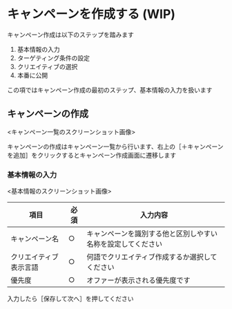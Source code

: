 # キャンペーンを作成する (WIP)

キャンペーン作成は以下のステップを踏みます
1. 基本情報の入力
2. ターゲティング条件の設定
3. クリエイティブの選択
4. 本番に公開

この項ではキャンペーン作成の最初のステップ、基本情報の入力を扱います

## キャンペーンの作成
<キャンペーン一覧のスクリーンショット画像>

キャンペーンの作成はキャンペーン一覧から行います、右上の［＋キャンペーンを追加］をクリックするとキャンペーン作成画面に遷移します


### 基本情報の入力
<基本情報のスクリーンショット画像>


|項目|必須 | 入力内容|
|-----|-----|-----|
|キャンペーン名 |○|キャンペーンを識別する他と区別しやすい名称を設定してください|
|クリエイティブ表示言語 | ○| 何語でクリエイティブ作成するか選択してください|
|優先度 | ○ | オファーが表示される優先度です|


入力したら［保存して次へ］を押してください
